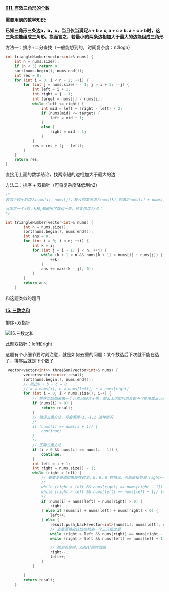 #### [611. 有效三角形的个数](https://leetcode-cn.com/problems/valid-triangle-number/)

**需要用到的数学知识:**

**已知三角形三条边a，b，c，当且仅当满足a + b > c, a + c > b. a + c  > b时，这三条边能组成三角形。换而言之，若最小的两条边相加大于最大的边能组成三角形**



方法一：排序+二分查找（一般能想到的，时间复杂度：n*2*logn）



```c++
int triangleNumber(vector<int>& nums) {
	int n = nums.size();
	if (n < 3) return 0;
	sort(nums.begin(), nums.end());
	int res = 0;
	for (int i = 0; i < n - 2; ++i) {
		for (int j = nums.size() - 1; j > i + 1; --j) {
			int left = i + 1;
			int right = j - 1;
			int target = nums[j] - nums[i];
			while (left <= right) {
				int mid = left + (right - left) / 2;
				if (nums[mid] <= target) {
					left = mid + 1;
				}
				else {
					right = mid - 1;
				}
			}
			res = res + (j - left);
		}
	}
	return res;
}
```

直接用上面的数学结论，找两条短的边相加大于最大的边







方法二：排序 + 双指针（可将复杂度降低到n2）

```c++
/*
若两个较小的边为nums[i]，nums[j]，较大的第三边为nums[k],则满足nums[i] + nums[j] > nums[k], 当固定一个边nums[i]时，当nums[j]增大时，nums[k]可能也随之增大，找到最大的k满足nums[i] + nums[j] > nums[k]，则固定一次i的答案为k - j。注意前面要加上max（k-j，0)以避免负数的情况（如但三边都为0时，k - j 为负数）。

当固定一个i时，k和j都遍历了数组一次，故复杂度为n2；
*/

int triangleNumber(vector<int>& nums) {
        int n = nums.size();
        sort(nums.begin(), nums.end());
        int ans = 0;
        for (int i = 0; i < n; ++i) {
            int k = i;
            for (int j = i + 1; j < n; ++j) {
                while (k + 1 < n && nums[k + 1] < nums[i] + nums[j]) {
                    ++k;
                }
                ans += max((k - j), 0);
            }
        }
        return ans;
    }
```







和这题类似的题目

#### [15. 三数之和](https://leetcode-cn.com/problems/3sum/)

排序+双指针

![15.三数之和](https://camo.githubusercontent.com/3ee1e9d4e153718a7c15146e6b619968f18ba06a39ba732d6d1fa875238483f5/68747470733a2f2f636f64652d7468696e6b696e672e63646e2e626365626f732e636f6d2f676966732f31352e2545342542382538392545362539352542302545342542392538422545352539322538432e676966)

此题双指针：left和right







这题有个小细节要时刻注意，就是如何去重的问题：某个数选后下次就不能在选了，排序后就是下个数了

```c++
 vector<vector<int>> threeSum(vector<int>& nums) {
        vector<vector<int>> result;
        sort(nums.begin(), nums.end());
        // 找出a + b + c = 0
        // a = nums[i], b = nums[left], c = nums[right]
        for (int i = 0; i < nums.size(); i++) {
            // 排序之后如果第一个元素已经大于零，那么无论如何组合都不可能凑成三元组，直接返回结果就可以了
            if (nums[i] > 0) {
                return result;
            }
            // 错误去重方法，将会漏掉-1,-1,2 这种情况
            /*
            if (nums[i] == nums[i + 1]) {
                continue;
            }
            */
            // 正确去重方法
            if (i > 0 && nums[i] == nums[i - 1]) {
                continue;
            }
            int left = i + 1;
            int right = nums.size() - 1;
            while (right > left) {
                // 去重复逻辑如果放在这里，0，0，0 的情况，可能直接导致 right<=left 了，从而漏掉了 0,0,0 这种三元组
                /*
                while (right > left && nums[right] == nums[right - 1]) right--;
                while (right > left && nums[left] == nums[left + 1]) left++;
                */
                if (nums[i] + nums[left] + nums[right] > 0) {
                    right--;
                } else if (nums[i] + nums[left] + nums[right] < 0) {
                    left++;
                } else {
                    result.push_back(vector<int>{nums[i], nums[left], nums[right]});
                    // 去重逻辑应该放在找到一个三元组之后
                    while (right > left && nums[right] == nums[right - 1]) right--;
                    while (right > left && nums[left] == nums[left + 1]) left++;

                    // 找到答案时，双指针同时收缩
                    right--;
                    left++;
                }
            }

        }
        return result;
    }
```

